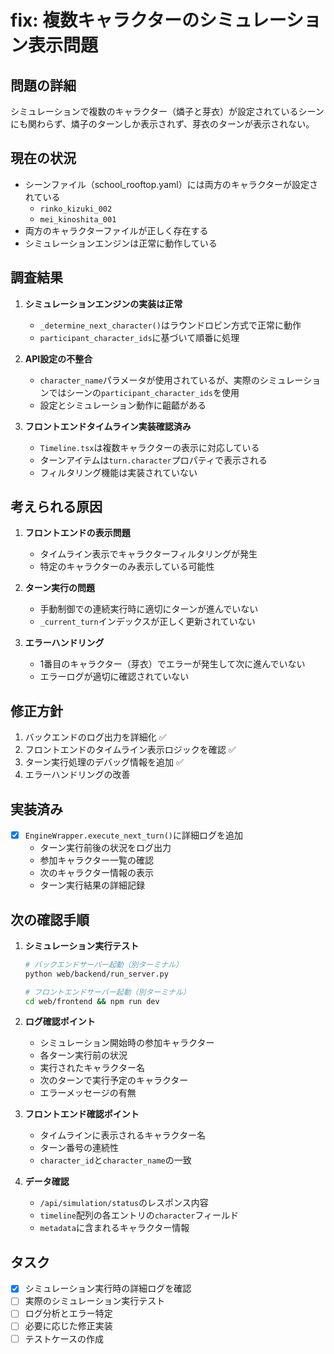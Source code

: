 # fix: 複数キャラクターのシミュレーション表示問題

## 問題の詳細

シミュレーションで複数のキャラクター（燐子と芽衣）が設定されているシーンにも関わらず、燐子のターンしか表示されず、芽衣のターンが表示されない。

## 現在の状況

- シーンファイル（school_rooftop.yaml）には両方のキャラクターが設定されている
  - `rinko_kizuki_002`
  - `mei_kinoshita_001`
- 両方のキャラクターファイルが正しく存在する
- シミュレーションエンジンは正常に動作している

## 調査結果

1. **シミュレーションエンジンの実装は正常**
   - `_determine_next_character()`はラウンドロビン方式で正常に動作
   - `participant_character_ids`に基づいて順番に処理

2. **API設定の不整合**
   - `character_name`パラメータが使用されているが、実際のシミュレーションではシーンの`participant_character_ids`を使用
   - 設定とシミュレーション動作に齟齬がある

3. **フロントエンドタイムライン実装確認済み**
   - `Timeline.tsx`は複数キャラクターの表示に対応している
   - ターンアイテムは`turn.character`プロパティで表示される
   - フィルタリング機能は実装されていない

## 考えられる原因

1. **フロントエンドの表示問題**
   - タイムライン表示でキャラクターフィルタリングが発生
   - 特定のキャラクターのみ表示している可能性

2. **ターン実行の問題**
   - 手動制御での連続実行時に適切にターンが進んでいない
   - `_current_turn`インデックスが正しく更新されていない

3. **エラーハンドリング**
   - 1番目のキャラクター（芽衣）でエラーが発生して次に進んでいない
   - エラーログが適切に確認されていない

## 修正方針

1. バックエンドのログ出力を詳細化 ✅
2. フロントエンドのタイムライン表示ロジックを確認 ✅
3. ターン実行処理のデバッグ情報を追加 ✅
4. エラーハンドリングの改善

## 実装済み

- [x] `EngineWrapper.execute_next_turn()`に詳細ログを追加
  - ターン実行前後の状況をログ出力
  - 参加キャラクター一覧の確認
  - 次のキャラクター情報の表示
  - ターン実行結果の詳細記録

## 次の確認手順

1. **シミュレーション実行テスト**
   ```bash
   # バックエンドサーバー起動（別ターミナル）
   python web/backend/run_server.py
   
   # フロントエンドサーバー起動（別ターミナル）
   cd web/frontend && npm run dev
   ```

2. **ログ確認ポイント**
   - シミュレーション開始時の参加キャラクター
   - 各ターン実行前の状況
   - 実行されたキャラクター名
   - 次のターンで実行予定のキャラクター
   - エラーメッセージの有無

3. **フロントエンド確認ポイント**
   - タイムラインに表示されるキャラクター名
   - ターン番号の連続性
   - `character_id`と`character_name`の一致

4. **データ確認**
   - `/api/simulation/status`のレスポンス内容
   - `timeline`配列の各エントリの`character`フィールド
   - `metadata`に含まれるキャラクター情報

## タスク

- [x] シミュレーション実行時の詳細ログを確認
- [ ] 実際のシミュレーション実行テスト
- [ ] ログ分析とエラー特定
- [ ] 必要に応じた修正実装
- [ ] テストケースの作成 